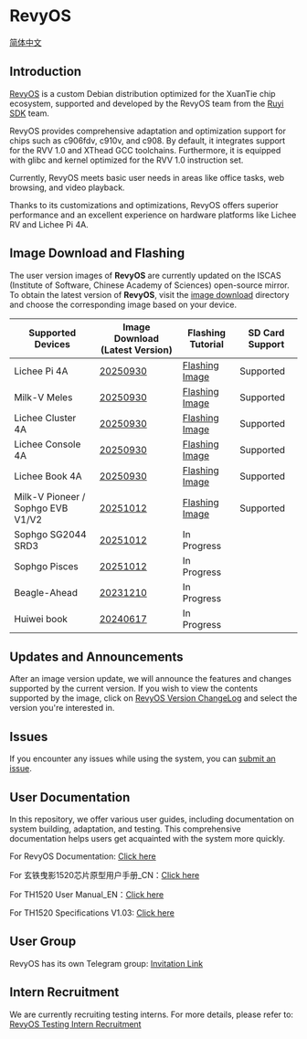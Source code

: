 # RevyOS

[简体中文](./README.cn.md)

## Introduction

[RevyOS](https://github.com/revyos)  is a custom Debian distribution optimized for the XuanTie chip ecosystem, supported and developed by the RevyOS team from the [Ruyi SDK](https://github.com/ruyisdk) team.

RevyOS provides comprehensive adaptation and optimization support for chips such as c906fdv, c910v, and c908. By default, it integrates support for the RVV 1.0 and XThead GCC toolchains. Furthermore, it is equipped with glibc and kernel optimized for the RVV 1.0 instruction set.

Currently, RevyOS meets basic user needs in areas like office tasks, web browsing, and video playback.

Thanks to its customizations and optimizations, RevyOS offers superior performance and an excellent experience on hardware platforms like Lichee RV and Lichee Pi 4A.

## Image Download and Flashing

The user version images of __RevyOS__ are currently updated on the ISCAS (Institute of Software, Chinese Academy of Sciences) open-source mirror. To obtain the latest version of __RevyOS__, visit the [image download](https://mirror.iscas.ac.cn/revyos/extra/images/) directory and choose the corresponding image based on your device.

| Supported Devices | Image Download (Latest Version) | Flashing Tutorial | SD Card Support |
| --- | --- | --- | --- |
| Lichee Pi 4A | [20250930](https://mirror.iscas.ac.cn/revyos/extra/images/lpi4a/20250930/) | [Flashing Image](https://docs.revyos.dev/en/docs/Installation/licheepi4a/) | Supported |
| Milk-V Meles | [20250930](https://mirror.iscas.ac.cn/revyos/extra/images/meles/20250930/) | [Flashing Image](https://docs.revyos.dev/en/docs/Installation/milkv-meles/)  | Supported |
| Lichee Cluster 4A | [20250930](https://mirror.iscas.ac.cn/revyos/extra/images/lpi4a/20250930/) | [Flashing Image](./Installation/licheepi4a.md)  | Supported |
| Lichee Console 4A | [20250930](https://mirror.iscas.ac.cn/revyos/extra/images/lcon4a/20250930/) | [Flashing Image](./Image%20flashing/licheeconsole4a.md)  | Supported |
| Lichee Book 4A | [20250930](https://mirror.iscas.ac.cn/revyos/extra/images/laptop4a/20250930/) | [Flashing Image](./Image%20flashing/licheebook.md)  | Supported |
| Milk-V Pioneer / Sophgo EVB V1/V2  | [20251012](https://mirror.iscas.ac.cn/revyos/extra/images/sg2042/20251012/) | [Flashing Image](https://docs.revyos.dev/en/docs/Installation/milkv-pioneer/)  | Supported |
| Sophgo SG2044 SRD3 | [20251012](https://mirror.iscas.ac.cn/revyos/extra/images/sg2044/20251012/) | In Progress  |  |
| Sophgo Pisces | [20251012](https://mirror.iscas.ac.cn/revyos/extra/images/sg2042/20251012/) | In Progress  |  |
| Beagle-Ahead | [20231210](https://mirror.iscas.ac.cn/revyos/extra/images/beagle/20231210/) | In Progress  |  |
| Huiwei book | [20240617](https://mirror.iscas.ac.cn/revyos/extra/images/huiwei/test/20240617/) | In Progress  |  |

## Updates and Announcements

After an image version update, we will announce the features and changes supported by the current version. If you wish to view the contents supported by the image, click on [RevyOS Version ChangeLog](https://docs.revyos.dev/en/changelog/changelog-index/) and select the version you're interested in.

## Issues

If you encounter any issues while using the system, you can [submit an issue](https://github.com/revyos/revyos/issues).

## User Documentation

In this repository, we offer various user guides, including documentation on system building, adaptation, and testing. This comprehensive documentation helps users get acquainted with the system more quickly.

For RevyOS Documentation: [Click here](https://docs.revyos.dev/en/)

For 玄铁曳影1520芯片原型用户手册_CN：[Click here](https://www.xrvm.cn/community/download?id=4344198194863869952)

For TH1520 User Manual_EN：[Click here](https://occ-intl-prod.oss-ap-southeast-1.aliyuncs.com/resource//1698839996662/TH1520%20User%20Manual%20(1).zip)

For TH1520 Specifications V1.03: [Click here](https://occ-oss-prod.oss-cn-hangzhou.aliyuncs.com/resource/889768/1698042403122/%E6%9B%B3%E5%BD%B11520%E8%A7%84%E6%A0%BC%E4%B9%A6V1.03.pdf)

## User Group

RevyOS has its own Telegram group: [Invitation Link](https://t.me/+Pi6px22-OsUxM2M1)

## Intern Recruitment

We are currently recruiting testing interns. For more details, please refer to: [RevyOS Testing Intern Recruitment](https://github.com/plctlab/weloveinterns/blob/master/open-internships.md#j143-revyos%E5%B0%8F%E9%98%9F%E6%B5%8B%E8%AF%95%E5%AE%9E%E4%B9%A0%E7%94%9F20241111%E5%BC%80%E6%94%BE100%E5%90%8D)
